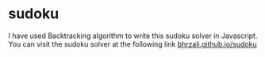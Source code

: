 # sudoku

I have used Backtracking algorithm to write this sudoku solver in Javascript.
You can visit the sudoku solver at the following link 
<a href="http://bhrzali.github.io/sudoku">bhrzali.github.io/sudoku</a>
